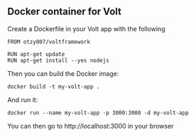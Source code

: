 ## Docker container for Volt

Create a Dockerfile in your Volt app with the following

```
FROM otzy007/voltframework

RUN apt-get update
RUN apt-get install --yes nodejs
```

Then you can build the Docker image:

```
docker build -t my-volt-app .
```

And run it:

```
docker run --name my-volt-app -p 3000:3000 -d my-volt-app
```

You can then go to http://localhost:3000 in your browser
